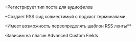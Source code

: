 +Регистрирует тип поста для аудиофилов
 
+Создает RSS фид совместимый с подкаст терминалами

+Имеет возможность переопределять шаблон RSS ленты**

-Зависим на плагин Advanced Custom Fields